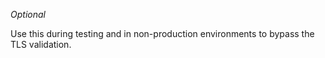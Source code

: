 _Optional_

Use this during testing and in non-production environments to bypass the TLS validation.